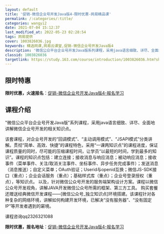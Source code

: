 ```yaml
---
layout: default
title: '促销-微信企业号开发Java版4-限时优惠-网易精品课'
permalink: /:categories/:title/
categories: wangyi2
date: 2021-07-04 15:12:37
last_modified_at: 2022-05-23 02:28:54
tags: 网易提供
cover: 1003826036.jpg
keywords: 精选网课,网易云课堂,促销-微信企业号开发Java版4
description: '微信公众平台企业号开发Java版系列课程，采用java语言细致、详尽、全面地讲解微信企业号开发的相关知识点。该套课程，对'
classid: 1003826036
targetlink: https://study.163.com/course/introduction/1003826036.htm?share=1&shareId=1025206652&utm_campaign=share&utm_medium=iphoneShare&utm_source=&utm_u=1025206652
---
```


## 限时特惠

**限时优惠，火速报名**：[促销-微信企业号开发Java版4-报名学习](https://study.163.com/course/introduction/1003826036.htm?share=1&shareId=1025206652&utm_campaign=share&utm_medium=iphoneShare&utm_source=&utm_u=1025206652)

## 课程介绍

"微信公众平台企业号开发Java版"系列课程，采用java语言细致、详尽、全面地讲解微信企业号开发的相关知识点。

该套课程，对企业号开发的“回调模式”、“主动调用模式”、“JSAPI模式”分类讲解。贯彻“简单、高效、快捷”的课程特色，采用“一课两知识点”的课程进度，保证课程质量的同时，尽可能的压缩课程时间，让学员“以最短的时间，学到最多的知识”。课程的知识点包括：建立连接；接收消息与响应消息；被动响应消息；接收事件（菜单事件、关注/取消关注事件、坐标事件、异步任务完成事件）；发送消息（消息推送）；自定义菜单；OAuth验证；Userid与openid互换；微信JS-SDK接口（重点）；企业会话服务（重点）；基础样式库（重点）；企业号登录授权（重点），等知识点。 以及，针对微信公众号开发的服务端架构设计方案。课程以微信公众号开发视角，讲解JAVA开发微信公众号所需的框架、第三方工具。 购买套餐还赠送经典微信开发课程——[微信公众号_独立知识点]环境搭建。该课程针对各种复杂的网络环境，讲解如何构建开发环境，已解决“没有服务器”、“没有固定IP”等开发者遇到的窘境。

课程咨询qq2326321088

**限时优惠，报名地址**：[促销-微信企业号开发Java版4-报名学习](https://study.163.com/course/introduction/1003826036.htm?share=1&shareId=1025206652&utm_campaign=share&utm_medium=iphoneShare&utm_source=&utm_u=1025206652)

